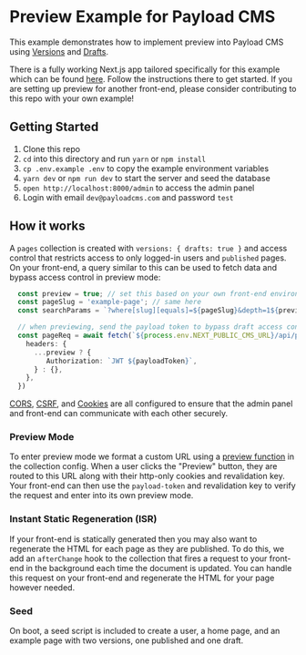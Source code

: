 # Preview Example for Payload CMS

This example demonstrates how to implement preview into Payload CMS using [Versions](https://payloadcms.com/docs/versions/overview) and [Drafts](https://payloadcms.com/docs/versions/drafts).

There is a fully working Next.js app tailored specifically for this example which can be found [here](../nextjs). Follow the instructions there to get started. If you are setting up preview for another front-end, please consider contributing to this repo with your own example!

## Getting Started

1. Clone this repo
2. `cd` into this directory and run `yarn` or `npm install`
3. `cp .env.example .env` to copy the example environment variables
4. `yarn dev` or `npm run dev` to start the server and seed the database
5. `open http://localhost:8000/admin` to access the admin panel
6. Login with email `dev@payloadcms.com` and password `test`

## How it works

A `pages` collection is created with `versions: { drafts: true }` and access control that restricts access to only logged-in users and `published` pages. On your front-end, a query similar to this can be used to fetch data and bypass access control in preview mode:

```ts
  const preview = true; // set this based on your own front-end environment (see `Preview Mode` below)
  const pageSlug = 'example-page'; // same here
  const searchParams = `?where[slug][equals]=${pageSlug}&depth=1${preview ? `&draft=true` : ''}`

  // when previewing, send the payload token to bypass draft access control
  const pageReq = await fetch(`${process.env.NEXT_PUBLIC_CMS_URL}/api/pages${searchParams}`, {
    headers: {
      ...preview ? {
         Authorization: `JWT ${payloadToken}`,
      } : {},
    },
  })
```

[CORS](https://payloadcms.com/docs/production/preventing-abuse#cross-origin-resource-sharing-cors), [CSRF](https://payloadcms.com/docs/production/preventing-abuse#cross-site-request-forgery-csrf), and [Cookies](https://payloadcms.com/docs/authentication/config#options) are all configured to ensure that the admin panel and front-end can communicate with each other securely.

### Preview Mode

To enter preview mode we format a custom URL using a [preview function](https://payloadcms.com/docs/configuration/collections#preview) in the collection config. When a user clicks the "Preview" button, they are routed to this URL along with their http-only cookies and revalidation key. Your front-end can then use the `payload-token` and revalidation key to verify the request and enter into its own preview mode.

### Instant Static Regeneration (ISR)

If your front-end is statically generated then you may also want to regenerate the HTML for each page as they are published. To do this, we add an `afterChange` hook to the collection that fires a request to your front-end in the background each time the document is updated. You can handle this request on your front-end and regenerate the HTML for your page however needed.

### Seed

On boot, a seed script is included to create a user, a home page, and an example page with two versions, one published and one draft.
